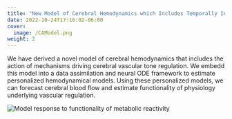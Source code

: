 ```yaml
---
title: "New Model of Cerebral Hemodynamics which Includes Temporally Informed Cerebral Vascular Feedback to Aid in Clinical Decision Support"
date: 2022-10-24T17:16:02-06:00
cover:
  image: /CAModel.png
weight: 2
---
```


We have derived a novel model of cerebral hemodynamics that includes the action of mechanisms driving cerebral vascular tone regulation. We embedd this model into a data assimilation and neural ODE framework to estimate personalized hemodynamical models. Using these personalized models, we can forecast cerebral blood flow and estimate functionality of physiology underlying vascular regulation. 

![Model response to functionality of metabolic reactivity](/CAModel_Met.png)
